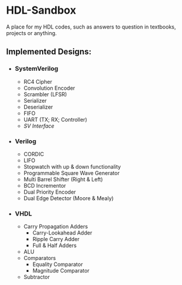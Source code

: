 # HDL-Sandbox
A place for my HDL codes, such as answers to question in textbooks, projects or anything.
## Implemented Designs:
- ### SystemVerilog
  - RC4 Cipher
  - Convolution Encoder
  - Scrambler (LFSR)
  - Serializer
  - Deserializer
  - FIFO
  - UART (TX; RX; Controller)
  - *SV Interface*
- ### Verilog
  - CORDIC
  - LIFO
  - Stopwatch with up & down functionality
  - Programmable Square Wave Generator
  - Multi Barrel Shifter (Right & Left)
  - BCD Incrementor
  - Dual Priority Encoder
  - Dual Edge Detector (Moore & Mealy)
- ### VHDL
  - Carry Propagation Adders
    - Carry-Lookahead Adder
    - Ripple Carry Adder
    - Full & Half Adders
  - ALU
  - Comparators
    - Equality Comparator
    - Magnitude Comparator
  - Subtractor
